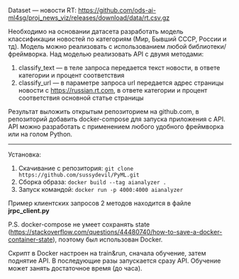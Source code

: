 Dataset — новости RT: 
https://github.com/ods-ai-ml4sg/proj_news_viz/releases/download/data/rt.csv.gz 

Необходимо на основании датасета разработать модель классификации новостей по категориям (Мир, Бывший СССР, России и тд). Модель можно реализовать с использованием любой библиотеки/фреймворка. Над моделью реализовать API с двумя методами:
1.  classify_text — в теле запроса передается текст новости, в ответе категории и процент соответствия
2.  classify_url — в параметре запроса url передается адрес страницы новости с https://russian.rt.com,  в ответе категории и процент соответствия основной статье страницы

Результат выложить открытым репозиторием на github.com, в репозиторий добавить docker-compose для запуска приложения с API.  API можно разработать с применением любого удобного фреймворка или на голом Python.

-----
Установка:

1) Скачивание с репозитория: `git clone https://github.com/sussydevil/PyML.git`
2) Сборка образа: `docker build --tag aianalyzer .`
3) Запуск командой: `docker run -p 4000:4000 aianalyzer`

Пример клиентских запросов 2 методов находится в файле **jrpc_client.py**

P.S.
docker-compose не умеет сохранять state (https://stackoverflow.com/questions/44480740/how-to-save-a-docker-container-state), 
поэтому был использован Docker.

Скрипт в Docker настроен на train&run, сначала обучение, затем поднятие API. В последующие разы запускается сразу API.
Обучение может занять достаточное время (до часа).


